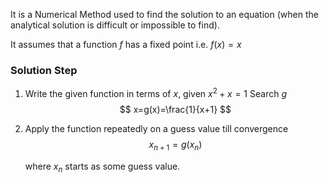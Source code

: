   

It is a Numerical Method used to find the solution to an equation (when the analytical solution is difficult or impossible to find). 

It assumes that a function $f$ has a fixed point i.e. $f(x)=x$ 

### Solution Step
1. Write the given function in terms of $x$, 
	given $x^2+x=1$
	Search $g$	
$$
x=g(x)=\frac{1}{x+1}
$$

1. Apply the function repeatedly on a guess value till convergence 
$$
x_{n+1}=g(x_n)
$$

	where $x_n$ starts as some guess value. 



